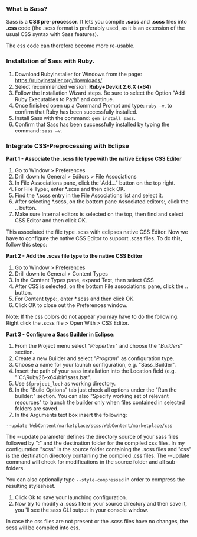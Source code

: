### **What is Sass?**

Sass is a **CSS pre-processor**. It lets you compile **.sass** and **.scss** files into **.css** code (the .scss format is preferably used, as it is an extension of the usual CSS syntax with Sass features).

The css code can therefore become more re-usable.

### **Installation of Sass with Ruby.**

1. Download RubyInstaller  for Windows from the page: https://rubyinstaller.org/downloads/
2. Select recommended version: **Ruby+Devkit 2.6.X (x64)**
3. Follow the Installation Wizard steps. Be sure to select the Option &quot;Add Ruby Executables to Path&quot; and continue.
4. Once finished open up a Command Prompt and type: `ruby –v`, to confirm that Ruby has been successfully installed.
5. Install Sass with the command: `gem install sass`.
6. Confirm that Sass has been successfully installed by typing the command: `sass –v`.

### **Integrate CSS-Preprocessing with Eclipse**

**Part 1 - Associate the .scss file type with the native Eclipse CSS Editor**

1. Go to Window > Preferences
2. Drill down to General > Editors > File Associations
3. In File Associations pane, click the &#39;Add...&quot; button on the top right.
4. For File Type:, enter \*.scss and then click OK.
5. Find the \*.scss entry in the File Associations list and select it.
6. After selecting \*.scss, on the bottom pane Associated editors:, click the .. button.
7. Make sure Internal editors is selected on the top, then find and select CSS Editor and then click OK.

This associated the file type .scss with eclipses native CSS Editor. Now we have to configure the native CSS Editor to support .scss files. To do this, follow this steps:

**Part 2 - Add the .scss file type to the native CSS Editor**

1. Go to Window > Preferences
2. Drill down to General > Content Types
3. In the Content Types pane, expand Text, then select CSS
4. After CSS is selected, on the bottom File associations: pane, click the .. button.
5. For Content type:, enter \*.scss and then click OK.
6. Click OK to close out the Preferences window.

Note: If the css colors do not appear you may have to do the following: Right click the .scss file > Open With > CSS Editor.

**Part 3 - Configure a Sass Builder in Eclipse:**

1. From the Project menu select &quot;*Properties*&quot; and choose the &quot;*Builders*&quot; section.
2. Create a new Builder and select &quot;*Program*&quot; as configuration type.
3. Choose a name for your launch configuration, e.g. &quot;Sass\_Builder&quot;.
4. Insert the path of your sass installation into the Location field (e.g. &quot;`C:\Ruby26-x64\bin\sass.bat&quot;.
5. Use `${project_loc}` as working directory.
6. In the &quot;Build Options&quot; tab just check all options under the &quot;Run the builder:&quot; section. You can also &quot;Specify working set of relevant resources&quot; to launch the builder only when files contained in selected folders are saved.
7. In the Arguments text box insert the following:

`--update WebContent/marketplace/scss:WebContent/marketplace/css`

 The --update parameter defines the directory source of your sass files followed by &quot;:&quot; and the destination folder for the compiled css files. In my configuration &quot;scss&quot; is the source folder containing the .scss files and &quot;css&quot; is the destination directory containing the compiled .css files. The --update command will check for modifications in the source folder and all sub-folders.

You can also optionally type `--style-compressed` in order to compress the resulting stylesheet.

1. Click Ok to save your launching configuration.
2. Now try to modify a .scss file in your source directory and then save it, you 'll see the sass CLI output in your console window.

In case the css files are not present or the .scss files have no changes, the scss will be compiled into css.

